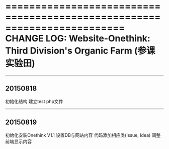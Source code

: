 ========================================================================
CHANGE LOG: Website-Onethink: Third Division's Organic Farm (参课实验田)
========================================================================

--------
20150818
--------
初始化结构
建立test php文件

--------
20150819
--------
初始化安装Onethink V1.1
设置DB与网站内容
代码添加相应类(Issue, Idea)
调整前端显示内容
